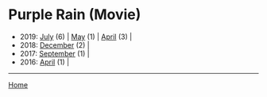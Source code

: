 # Purple Rain (Movie)

  * 2019: 
      [July](./purple-rain-movie-2019-07.md) (6) | 
      [May](./purple-rain-movie-2019-05.md) (1) | 
      [April](./purple-rain-movie-2019-04.md) (3) | 
  * 2018: 
      [December](./purple-rain-movie-2018-12.md) (2) | 
  * 2017: 
      [September](./purple-rain-movie-2017-09.md) (1) | 
  * 2016: 
      [April](./purple-rain-movie-2016-04.md) (1) | 

----

[Home](../)
